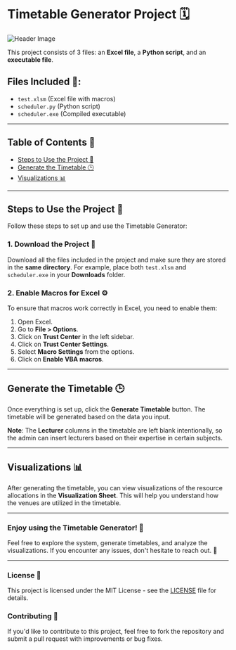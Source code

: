 # Timetable Generator Project 🗓️

![Header Image](https://nestinfo.in/wp-content/uploads/2025/05/hero.png)

This project consists of 3 files: an **Excel file**, a **Python script**, and an **executable file**.

## Files Included 📁:
- `test.xlsm` (Excel file with macros)
- `scheduler.py` (Python script)
- `scheduler.exe` (Compiled executable)

---

## Table of Contents 📑
- [Steps to Use the Project 🚀](#steps-to-use-the-project)
- [Generate the Timetable 🕒](#generate-the-timetable)
- [Visualizations 📊](#visualizations)

---

## Steps to Use the Project 🚀

Follow these steps to set up and use the Timetable Generator:

### 1. **Download the Project 💾**
   Download all the files included in the project and make sure they are stored in the **same directory**. For example, place both `test.xlsm` and `scheduler.exe` in your **Downloads** folder.

### 2. **Enable Macros for Excel ⚙️**
   To ensure that macros work correctly in Excel, you need to enable them:
   1. Open Excel.
   2. Go to **File > Options**.
   3. Click on **Trust Center** in the left sidebar.
   4. Click on **Trust Center Settings**.
   5. Select **Macro Settings** from the options.
   6. Click on **Enable VBA macros**.

---

## Generate the Timetable 🕒

Once everything is set up, click the **Generate Timetable** button. The timetable will be generated based on the data you input.

**Note**: The **Lecturer** columns in the timetable are left blank intentionally, so the admin can insert lecturers based on their expertise in certain subjects.

---

## Visualizations 📊

After generating the timetable, you can view visualizations of the resource allocations in the **Visualization Sheet**. This will help you understand how the venues are utilized in the timetable.

---

### Enjoy using the Timetable Generator! 🎉

Feel free to explore the system, generate timetables, and analyze the visualizations. If you encounter any issues, don't hesitate to reach out. 💬

---

### License 📝
This project is licensed under the MIT License - see the [LICENSE](LICENSE) file for details.

### Contributing 🤝
If you'd like to contribute to this project, feel free to fork the repository and submit a pull request with improvements or bug fixes.

